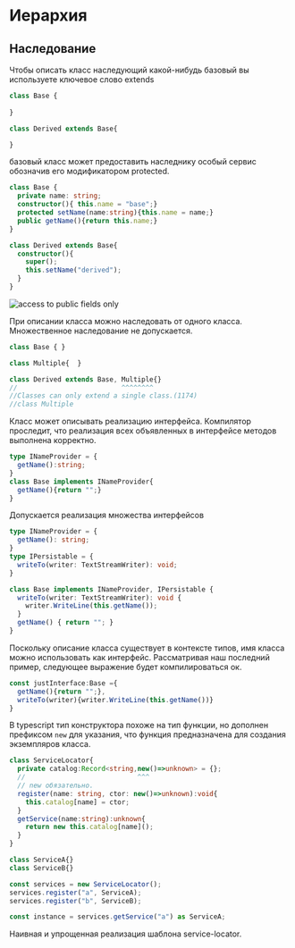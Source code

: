 # Иерархия

## Наследование

Чтобы описать класс наследующий какой-нибудь базовый вы используете ключевое слово extends

```typescript
class Base {
  
}

class Derived extends Base{

}
```

базовый класс может предоставить наследнику особый сервис обозначив его модификатором protected.

```typescript
class Base {
  private name: string;
  constructor(){ this.name = "base";}
  protected setName(name:string){this.name = name;}
  public getName(){return this.name;}
}

class Derived extends Base{
  constructor(){
    super();
    this.setName("derived");
  }
}
```

![access to public fields only]('./assets/access.png')

При описании класса можно наследовать от одного класса. Множественное наследование не допускается.

```typescript
class Base { }

class Multiple{  }

class Derived extends Base, Multiple{}
//                          ^^^^^^^^
//Classes can only extend a single class.(1174)
//class Multiple
```

Класс может описывать реализацию интерфейса. Компилятор проследит, что реализация всех объявленных в интерфейсе методов выполнена корректно.

```typescript
type INameProvider = {
  getName():string;
}
class Base implements INameProvider{ 
  getName(){return "";}
}

```

Допускается реализация множества интерфейсов

```typescript
type INameProvider = {
  getName(): string;
}
type IPersistable = {
  writeTo(writer: TextStreamWriter): void;
}

class Base implements INameProvider, IPersistable {
  writeTo(writer: TextStreamWriter): void {
    writer.WriteLine(this.getName());
  }
  getName() { return ""; }
}

```

Поскольку описание класса существует в контексте типов, имя класса можно использовать как интерфейс. Рассматривая наш последний пример, следующее выражение будет компилироваться ок.

```typescript
const justInterface:Base ={
  getName(){return "";},
  writeTo(writer){writer.WriteLine(this.getName())}
}
```

В typescript тип конструктора похоже на тип функции, но дополнен префиксом `new` для указания, что функция предназначена для создания экземпляров класса.

```typescript
class ServiceLocator{
  private catalog:Record<string,new()=>unknown> = {};
  //                            ^^^
  // new обязательно.
  register(name: string, ctor: new()=>unknown):void{
    this.catalog[name] = ctor;
  }
  getService(name:string):unknown{
    return new this.catalog[name]();
  }
}

class ServiceA{}
class ServiceB{}

const services = new ServiceLocator();
services.register("a", ServiceA);
services.register("b", ServiceB);

const instance = services.getService("a") as ServiceA;
```

Наивная и упрощенная реализация шаблона service-locator.
